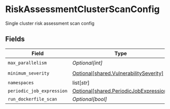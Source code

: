 # RiskAssessmentClusterScanConfig

Single cluster risk assessment scan config


## Fields

| Field                                                                                      | Type                                                                                       | Required                                                                                   | Description                                                                                |
| ------------------------------------------------------------------------------------------ | ------------------------------------------------------------------------------------------ | ------------------------------------------------------------------------------------------ | ------------------------------------------------------------------------------------------ |
| `max_parallelism`                                                                          | *Optional[int]*                                                                            | :heavy_check_mark:                                                                         | N/A                                                                                        |
| `minimum_severity`                                                                         | [Optional[shared.VulnerabilitySeverity]](undefined/models/shared/vulnerabilityseverity.md) | :heavy_check_mark:                                                                         | N/A                                                                                        |
| `namespaces`                                                                               | list[*str*]                                                                                | :heavy_minus_sign:                                                                         | N/A                                                                                        |
| `periodic_job_expression`                                                                  | [Optional[shared.PeriodicJobExpression]](undefined/models/shared/periodicjobexpression.md) | :heavy_minus_sign:                                                                         | N/A                                                                                        |
| `run_dockerfile_scan`                                                                      | *Optional[bool]*                                                                           | :heavy_minus_sign:                                                                         | N/A                                                                                        |
